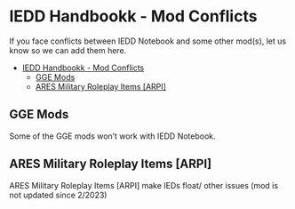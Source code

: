 # IEDD Handbookk - Mod Conflicts

If you face conflicts between IEDD Notebook and some other mod(s), let us know so we can add them here.

- [IEDD Handbookk - Mod Conflicts](#iedd-handbookk---mod-conflicts)
  - [GGE Mods](#gge-mods)
  - [ARES Military Roleplay Items \[ARPI\]](#ares-military-roleplay-items-arpi)


## GGE Mods
Some of the GGE mods won’t work with IEDD Notebook.

## ARES Military Roleplay Items [ARPI]
ARES Military Roleplay Items [ARPI] make IEDs float/ other issues (mod is not updated since 2/2023) 